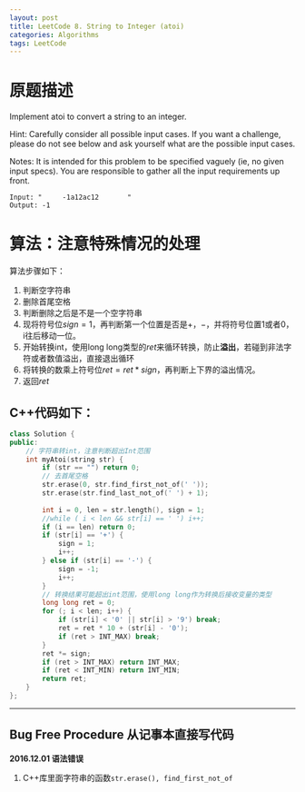 ```yaml
---
layout: post
title: LeetCode 8. String to Integer (atoi)
categories: Algorithms
tags: LeetCode
---
```


# 原题描述  
Implement atoi to convert a string to an integer.

Hint: Carefully consider all possible input cases. If you want a challenge, please do not see below and ask yourself what are the possible input cases.  

Notes: It is intended for this problem to be specified vaguely (ie, no given input specs). You are responsible to gather all the input requirements up front.   

```
Input: "     -1a12ac12       "  
Output: -1
```

# 算法：注意特殊情况的处理  
算法步骤如下：  
1. 判断空字符串  
2. 删除首尾空格  
3. 判断删除之后是不是一个空字符串  
4. 现将符号位$sign = 1$，再判断第一个位置是否是$+，-$，并将符号位置1或者0，i往后移动一位。  
5. 开始转换int，使用long long类型的$ret$来循环转换，防止**溢出**，若碰到非法字符或者数值溢出，直接退出循环  
6. 将转换的数乘上符号位$ret = ret * sign$，再判断上下界的溢出情况。  
7. 返回$ret$  

## C++代码如下：  
```c++
class Solution {
public:
    // 字符串转int，注意判断超出Int范围
    int myAtoi(string str) {
        if (str == "") return 0;
        // 去首尾空格
        str.erase(0, str.find_first_not_of(' '));
        str.erase(str.find_last_not_of(' ') + 1);
        
        int i = 0, len = str.length(), sign = 1;
        //while ( i < len && str[i] == ' ') i++;
        if (i == len) return 0;
        if (str[i] == '+') {
            sign = 1;
            i++;
        } else if (str[i] == '-') {
            sign = -1;
            i++;
        }
        // 转换结果可能超出int范围，使用long long作为转换后接收变量的类型
        long long ret = 0;
        for (; i < len; i++) {
            if (str[i] < '0' || str[i] > '9') break;
            ret = ret * 10 + (str[i] - '0');
            if (ret > INT_MAX) break;
        }
        ret *= sign;
        if (ret > INT_MAX) return INT_MAX;
        if (ret < INT_MIN) return INT_MIN;
        return ret;
    }
};
```

--------------------

## Bug Free Procedure  从记事本直接写代码  
**2016.12.01 语法错误**  
1. C++库里面字符串的函数`str.erase(), find_first_not_of`  

